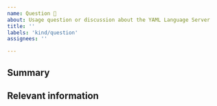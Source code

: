 ```yaml
---
name: Question 🤔
about: Usage question or discussion about the YAML Language Server
title: ''
labels: 'kind/question'
assignees: ''

---
```

## Summary

## Relevant information
<!-- Provide as much useful information as you can -->
